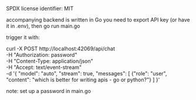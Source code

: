 SPDX license identifier: MIT


accompanying backend is written in Go
you need to export API key (or have it in .env), then go run main.go

trigger it with:

curl -X POST http://localhost:42069/api/chat \
     -H "Authorization: password" \
     -H "Content-Type: application/json" \
     -H "Accept: text/event-stream" \
     -d '{
       "model": "auto",
       "stream": true,
       "messages": [
         {"role": "user", "content": "which is better for writing apis - go or python?"}
       ]
     }'

note: set up a password in main.go
